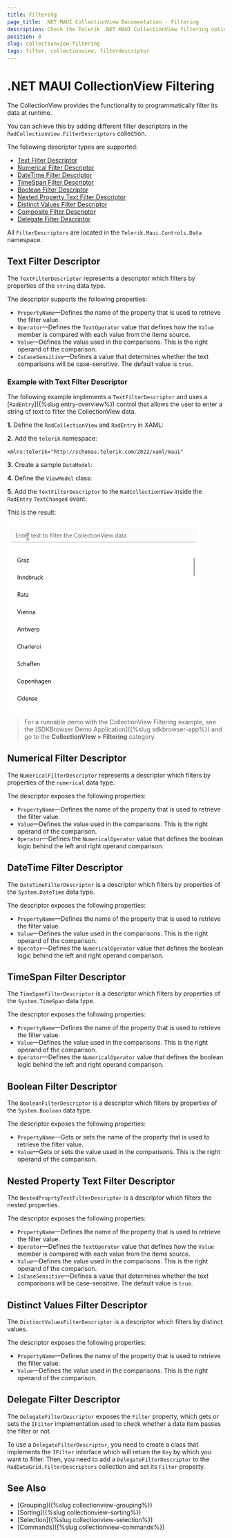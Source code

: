 ```yaml
---
title: Filtering
page_title: .NET MAUI CollectionView Documentation - Filtering
description: Check the Telerik .NET MAUI CollectionView filtering options like programmatically filtering by using filter descriptors.
position: 8
slug: collectionview-filtering
tags: filter, collectionview, filterdescriptor
---
```


# .NET MAUI CollectionView Filtering

The CollectionView provides the functionality to programmatically filter its data at runtime. 

You can achieve this by adding different filter descriptors in the `RadCollectionView.FilterDescriptors` collection. 

The following descriptor types are supported:

* [Text Filter Descriptor](#text-filter-descriptor)
* [Numerical Filter Descriptor](#numerical-filter-descriptor)
* [DateTime Filter Descriptor](#datetime-filter-descriptor)
* [TimeSpan Filter Descriptor](#timespan-filter-descriptor)
* [Boolean Filter Descriptor](#boolean-filter-descriptor)
* [Nested Property Text Filter Descriptor](#nested-property-text-filter-descriptor)
* [Distinct Values Filter Descriptor](#distinct-values-filter-descriptor)
* [Composite Filter Descriptor](#composite-filter-descriptor)
* [Delegate Filter Descriptor](#delegate-filter-descriptor)

All `FilterDescriptors` are located in the `Telerik.Maui.Controls.Data` namespace.

## Text Filter Descriptor

The `TextFilterDescriptor` represents a descriptor which filters by properties of the `string` data type.

The descriptor supports the following properties:

* `PropertyName`&mdash;Defines the name of the property that is used to retrieve the filter value.
* `Operator`&mdash;Defines the `TextOperator` value that defines how the `Value` member is compared with each value from the items source.
* `Value`&mdash;Defines the value used in the comparisons. This is the right operand of the comparison.
* `IsCaseSensitive`&mdash;Defines a value that determines whether the text comparisons will be case-sensitive. The default value is `true`.

### Example with Text Filter Descriptor

The following example implements a `TextFilterDescriptor` and uses a [`RadEntry`]({%slug entry-overview%}) control that allows the user to enter a string of text to filter the CollectionView data.

**1.** Define the `RadCollectionView` and `RadEntry` in XAML:

<snippet id='collectionview-text-filter-descriptor'/>

**2.** Add the `telerik` namespace:

```XAML
xmlns:telerik="http://schemas.telerik.com/2022/xaml/maui"
```

**3.** Create a sample `DataModel`:

<snippet id='collectionview-datamodel' />

**4.** Define the `ViewModel` class:

<snippet id='collectionview-viewmodel' />

**5.** Add the `TextFilterDescriptor` to the `RadCollectionView` inside the `RadEntry` `TextChanged` event:

<snippet id='collectionview-filter-function'/>

This is the result:

![.NET MAUI CollectionView Filtering](images/collectionview-filtering.gif "Telerik .NET MAUI CollectionView")

> For a runnable demo with the CollectionView Filtering example, see the [SDKBrowser Demo Application]({%slug sdkbrowser-app%}) and go to the **CollectionView > Filtering** category.

## Numerical Filter Descriptor

The `NumericalFilterDescriptor` represents a descriptor which filters by properties of the `numerical` data type.

The descriptor exposes the following properties:

* `PropertyName`&mdash;Defines the name of the property that is used to retrieve the filter value.
* `Value`&mdash;Defines the value used in the comparisons. This is the right operand of the comparison.
* `Operator`&mdash;Defines the `NumericalOperator` value that defines the boolean logic behind the left and right operand comparison.

## DateTime Filter Descriptor

The `DateTimeFilterDescriptor` is a descriptor which filters by properties of the `System.DateTime` data type.

The descriptor exposes the following properties:

* `PropertyName`&mdash;Defines the name of the property that is used to retrieve the filter value.
* `Value`&mdash;Defines the value used in the comparisons. This is the right operand of the comparison.
* `Operator`&mdash;Defines the `NumericalOperator` value that defines the boolean logic behind the left and right operand comparison.

## TimeSpan Filter Descriptor

The `TimeSpanFilterDescriptor` is a descriptor which filters by properties of the `System.TimeSpan` data type.

The descriptor exposes the following properties:

* `PropertyName`&mdash;Defines the name of the property that is used to retrieve the filter value.
* `Value`&mdash;Defines the value used in the comparisons. This is the right operand of the comparison.
* `Operator`&mdash;Defines the `NumericalOperator` value that defines the boolean logic behind the left and right operand comparison.

## Boolean Filter Descriptor

The `BooleanFilterDescriptor` is a descriptor which filters by properties of the `System.Boolean` data type.

The descriptor exposes the following properties:

* `PropertyName`&mdash;Gets or sets the name of the property that is used to retrieve the filter value.
* `Value`&mdash;Gets or sets the value used in the comparisons. This is the right operand of the comparison.

## Nested Property Text Filter Descriptor

The `NestedProprtyTextFilterDescriptor` is a descriptor which filters the nested properties.

The descriptor exposes the following properties:

* `PropertyName`&mdash;Defines the name of the property that is used to retrieve the filter value.
* `Operator`&mdash;Defines the `TextOperator` value that defines how the `Value` member is compared with each value from the items source.
* `Value`&mdash;Defines the value used in the comparisons. This is the right operand of the comparison.
* `IsCaseSensitive`&mdash;Defines a value that determines whether the text comparisons will be case-sensitive. The default value is `true`.

## Distinct Values Filter Descriptor

The `DistinctValuesFilterDescriptor` is a descriptor which filters by distinct values.

The descriptor exposes the following properties:

* `PropertyName`&mdash;Defines the name of the property that is used to retrieve the filter value.
* `Value`&mdash;Defines the value used in the comparisons. This is the right operand of the comparison.

## Delegate Filter Descriptor

The `DelegateFilterDescriptor` exposes the `Filter` property, which gets or sets the `IFilter` implementation used to check whether a data item passes the filter or not.

To use a `DelegateFilterDescriptor`, you need to create a class that implements the `IFilter` interface which will return the `Key` by which you want to filter. Then, you need to add a `DelegateFilterDescriptor` to the `RadDataGrid.FilterDescriptors` collection and set its `Filter` property.

## See Also

- [Grouping]({%slug collectionview-grouping%})
- [Sorting]({%slug collectionview-sorting%})
- [Selection]({%slug collectionview-selection%})
- [Commands]({%slug collectionview-commands%})